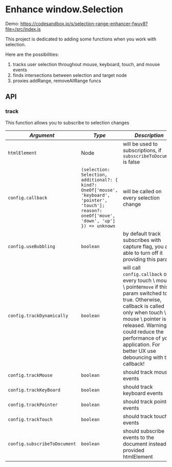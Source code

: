 # Enhance window.Selection

Demo: https://codesandbox.io/s/selection-range-enhancer-fwuy8?file=/src/index.js

This project is dedicated to adding some functions when you work with selection.

Here are the possibilities:

1. tracks user selection throughout mouse, keyboard, touch, and mouse events
2. finds intersections between selection and target node
3. proxies addRange, removeAllRange funcs

## API

### track

This function allows you to subscribe to selection changes

| _Argument_                   | _Type_                                                                                                                                            | _Description_                                                                                                                                                                  |
| ---------------------------- | ------------------------------------------------------------------------------------------------------------------------------------------------- | ------------------------------------------------------------------------------------------------------------------------------------------------------------------------------ |
| `htmlElement`                | Node                                                                                                                                              | will be used to subscriptions, if `subsscribeToDocument` is false                                                                                                              |
| `config.callback`            | `(selection: Selection, additional?: { kind?: OneOf['mouse', 'keyboard', 'pointer', 'touch']; reason?: oneOf['move', 'down', 'up'] }) => unknown` | will be called on every selection change                                                                                                                                       |
| `config.useBubbling`         | `boolean`                                                                                                                                         | by default track subscribes with capture flag, you are able to turn off it providing this param                                                                                |
| `config.trackDynamically`    | `boolean`                                                                                                                                         | will call `config.callback` on every touch \ mouse \ pointer`move` if this param switched to true. Otherwise, callback is called only when touch \ mouse \ pointer is released. Warning: it could reduce the performance of your application. For better UX use debouncing with this callback! |
| `config.trackMouse`          | `boolean`                                                                                                                                         | should track mouse events                                                                                                                                                      |
| `config.trackKeyBoard`       | `boolean`                                                                                                                                         | should track keyboard events                                                                                                                                                   |
| `config.trackPointer`        | `boolean`                                                                                                                                         | should track pointer events                                                                                                                                                    |
| `config.trackTouch`          | `boolean`                                                                                                                                         | should track touch events                                                                                                                                                      |
| `config.subscribeToDocument` | `boolean`                                                                                                                                         | should subscribe events to the document instead of provided htmlElement                                                                                                        |
